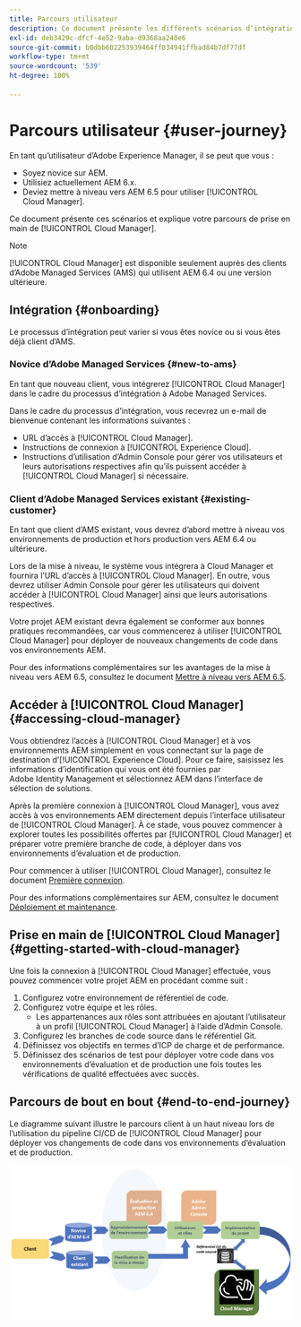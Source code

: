 ```yaml
---
title: Parcours utilisateur
description: Ce document présente les différents scénarios d’intégration et explique comment démarrer votre parcours avec Cloud Manager.
exl-id: deb3429c-dfcf-4e52-9aba-d9368aa240e6
source-git-commit: b0dbb602253939464ff034941ffbad84b7df77df
workflow-type: tm+mt
source-wordcount: '539'
ht-degree: 100%

---
```



# Parcours utilisateur {#user-journey}

En tant qu’utilisateur d’Adobe Experience Manager, il se peut que vous :

* Soyez novice sur AEM.
* Utilisiez actuellement AEM 6.x.
* Deviez mettre à niveau vers AEM 6.5 pour utiliser [!UICONTROL Cloud Manager].

Ce document présente ces scénarios et explique votre parcours de prise en main de [!UICONTROL Cloud Manager].

>[!NOTE]
>
>[!UICONTROL Cloud Manager] est disponible seulement auprès des clients d’Adobe Managed Services (AMS) qui utilisent AEM 6.4 ou une version ultérieure.

## Intégration {#onboarding}

Le processus d’intégration peut varier si vous êtes novice ou si vous êtes déjà client d’AMS.

### Novice d’Adobe Managed Services {#new-to-ams}

En tant que nouveau client, vous intégrerez [!UICONTROL Cloud Manager] dans le cadre du processus d’intégration à Adobe Managed Services.

Dans le cadre du processus d’intégration, vous recevrez un e-mail de bienvenue contenant les informations suivantes :

* URL d’accès à [!UICONTROL Cloud Manager].
* Instructions de connexion à [!UICONTROL Experience Cloud].
* Instructions d’utilisation d’Admin Console pour gérer vos utilisateurs et leurs autorisations respectives afin qu’ils puissent accéder à [!UICONTROL Cloud Manager] si nécessaire.

### Client d’Adobe Managed Services existant {#existing-customer}

En tant que client d’AMS existant, vous devrez d’abord mettre à niveau vos environnements de production et hors production vers AEM 6.4 ou ultérieure.

Lors de la mise à niveau, le système vous intégrera à Cloud Manager et fournira l’URL d’accès à [!UICONTROL Cloud Manager]. En outre, vous devrez utiliser Admin Console pour gérer les utilisateurs qui doivent accéder à [!UICONTROL Cloud Manager] ainsi que leurs autorisations respectives.

Votre projet AEM existant devra également se conformer aux bonnes pratiques recommandées, car vous commencerez à utiliser [!UICONTROL Cloud Manager] pour déployer de nouveaux changements de code dans vos environnements AEM.

Pour des informations complémentaires sur les avantages de la mise à niveau vers AEM 6.5, consultez le document [Mettre à niveau vers AEM 6.5](https://experienceleague.adobe.com/docs/experience-manager-65/deploying/upgrading/upgrade.html?lang=fr).

## Accéder à [!UICONTROL Cloud Manager] {#accessing-cloud-manager}

Vous obtiendrez l’accès à [!UICONTROL Cloud Manager] et à vos environnements AEM simplement en vous connectant sur la page de destination d’[!UICONTROL Experience Cloud]. Pour ce faire, saisissez les informations d’identification qui vous ont été fournies par Adobe Identity Management et sélectionnez AEM dans l’interface de sélection de solutions.

Après la première connexion à [!UICONTROL Cloud Manager], vous avez accès à vos environnements AEM directement depuis l’interface utilisateur de [!UICONTROL Cloud Manager]. À ce stade, vous pouvez commencer à explorer toutes les possibilités offertes par [!UICONTROL Cloud Manager] et préparer votre première branche de code, à déployer dans vos environnements d’évaluation et de production.

Pour commencer à utiliser [!UICONTROL Cloud Manager], consultez le document [Première connexion](/help/getting-started/first-time-login.md).

Pour des informations complémentaires sur AEM, consultez le document [Déploiement et maintenance](https://experienceleague.adobe.com/docs/experience-manager-65/deploying/deploying/deploy.html?lang=fr).

## Prise en main de [!UICONTROL Cloud Manager] {#getting-started-with-cloud-manager}

Une fois la connexion à [!UICONTROL Cloud Manager] effectuée, vous pouvez commencer votre projet AEM en procédant comme suit :

1. Configurez votre environnement de référentiel de code.
1. Configurez votre équipe et les rôles.
   * Les appartenances aux rôles sont attribuées en ajoutant l’utilisateur à un profil [!UICONTROL Cloud Manager] à l’aide d’Admin Console.
1. Configurez les branches de code source dans le référentiel Git.
1. Définissez vos objectifs en termes d’ICP de charge et de performance.
1. Définissez des scénarios de test pour déployer votre code dans vos environnements d’évaluation et de production une fois toutes les vérifications de qualité effectuées avec succès.

## Parcours de bout en bout {#end-to-end-journey}

Le diagramme suivant illustre le parcours client à un haut niveau lors de l’utilisation du pipeline CI/CD de [!UICONTROL Cloud Manager] pour déployer vos changements de code dans vos environnements d’évaluation et de production.

![Parcours de bout en bout](/help/assets/screen_shot_2018-05-15at124004pm.png)
